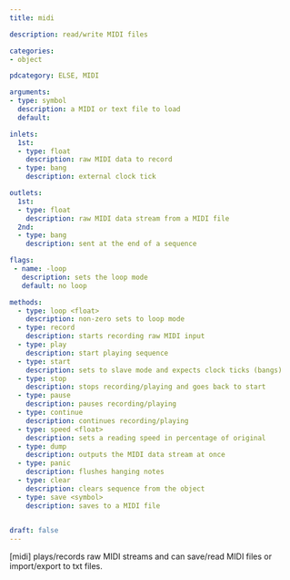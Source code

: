 ```yaml
---
title: midi

description: read/write MIDI files

categories:
- object

pdcategory: ELSE, MIDI

arguments:
- type: symbol
  description: a MIDI or text file to load
  default:

inlets:
  1st:
  - type: float
    description: raw MIDI data to record
  - type: bang
    description: external clock tick

outlets:
  1st:
  - type: float
    description: raw MIDI data stream from a MIDI file
  2nd:
  - type: bang
    description: sent at the end of a sequence

flags: 
 - name: -loop
   description: sets the loop mode
   default: no loop

methods:
  - type: loop <float>
    description: non-zero sets to loop mode
  - type: record
    description: starts recording raw MIDI input
  - type: play
    description: start playing sequence
  - type: start
    description: sets to slave mode and expects clock ticks (bangs)
  - type: stop
    description: stops recording/playing and goes back to start
  - type: pause
    description: pauses recording/playing
  - type: continue
    description: continues recording/playing
  - type: speed <float>
    description: sets a reading speed in percentage of original
  - type: dump
    description: outputs the MIDI data stream at once
  - type: panic
    description: flushes hanging notes
  - type: clear
    description: clears sequence from the object
  - type: save <symbol>
    description: saves to a MIDI file
 

draft: false
---
```


[midi] plays/records raw MIDI streams and can save/read MIDI files or import/export to txt files.
